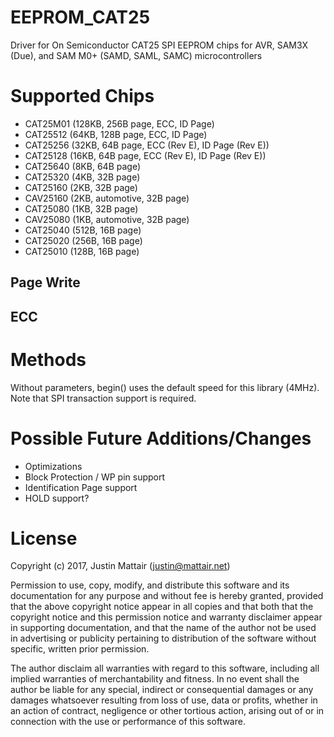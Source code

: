 # EEPROM_CAT25

Driver for On Semiconductor CAT25 SPI EEPROM chips for
AVR, SAM3X (Due), and SAM M0+ (SAMD, SAML, SAMC) microcontrollers

# Supported Chips

* CAT25M01 (128KB, 256B page, ECC, ID Page)
* CAT25512 (64KB, 128B page, ECC, ID Page)
* CAT25256 (32KB, 64B page, ECC (Rev E), ID Page (Rev E))
* CAT25128 (16KB, 64B page, ECC (Rev E), ID Page (Rev E))
* CAT25640 (8KB, 64B page)
* CAT25320 (4KB, 32B page)
* CAT25160 (2KB, 32B page)
* CAV25160 (2KB, automotive, 32B page)
* CAT25080 (1KB, 32B page)
* CAV25080 (1KB, automotive, 32B page)
* CAT25040 (512B, 16B page)
* CAT25020 (256B, 16B page)
* CAT25010 (128B, 16B page)

## Page Write



## ECC



# Methods

Without parameters, begin() uses the default speed for this
library (4MHz). Note that SPI transaction support is required.

# Possible Future Additions/Changes

* Optimizations
* Block Protection / WP pin support
* Identification Page support
* HOLD support?

# License

Copyright (c) 2017, Justin Mattair (justin@mattair.net)

Permission to use, copy, modify, and distribute this software
and its documentation for any purpose and without fee is hereby
granted, provided that the above copyright notice appear in all
copies and that both that the copyright notice and this
permission notice and warranty disclaimer appear in supporting
documentation, and that the name of the author not be used in
advertising or publicity pertaining to distribution of the
software without specific, written prior permission.

The author disclaim all warranties with regard to this
software, including all implied warranties of merchantability
and fitness.  In no event shall the author be liable for any
special, indirect or consequential damages or any damages
whatsoever resulting from loss of use, data or profits, whether
in an action of contract, negligence or other tortious action,
arising out of or in connection with the use or performance of
this software.
